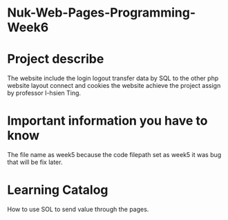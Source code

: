 # Nuk-Web-Pages-Programming-Week6
# Project describe
The website include the login logout transfer data by SQL to the other php website layout connect and cookies the website achieve the project assign by professor I-hsien Ting.

# Important information you have to know
The file name as week5 because the code filepath set as week5 it was bug that will be fix later.
# Learning Catalog
How to use SOL to send value through the pages.
